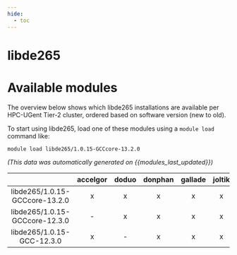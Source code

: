 ```yaml
---
hide:
  - toc
---
```


libde265
========

# Available modules


The overview below shows which libde265 installations are available per HPC-UGent Tier-2 cluster, ordered based on software version (new to old).

To start using libde265, load one of these modules using a `module load` command like:

```shell
module load libde265/1.0.15-GCCcore-13.2.0
```

*(This data was automatically generated on {{modules_last_updated}})*  

| |accelgor|doduo|donphan|gallade|joltik|litleo|shinx|
| :---: | :---: | :---: | :---: | :---: | :---: | :---: | :---: |
|libde265/1.0.15-GCCcore-13.2.0|x|x|x|x|x|x|x|
|libde265/1.0.15-GCCcore-12.3.0|-|x|x|x|x|x|x|
|libde265/1.0.15-GCC-12.3.0|x|-|x|x|x|x|x|
